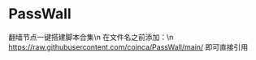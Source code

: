 # PassWall

翻墙节点一键搭建脚本合集\n
在文件名之前添加：\n
https://raw.githubusercontent.com/coinca/PassWall/main/
即可直接引用
